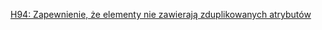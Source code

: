 [H94: Zapewnienie, że elementy nie zawierają zduplikowanych atrybutów](https://www.w3.org/TR/2013/NOTE-WCAG20-TECHS-20130905/H94.html)